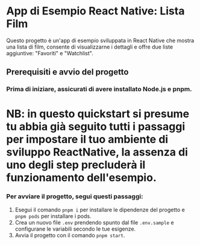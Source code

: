 # App di Esempio React Native: Lista Film

Questo progetto è un'app di esempio sviluppata in React Native che mostra una lista di film, consente di visualizzarne i dettagli e offre due liste aggiuntive: "Favoriti" e "Watchlist".

## Prerequisiti e avvio del progetto

### Prima di iniziare, assicurati di avere installato Node.js e pnpm. 
# NB: in questo quickstart si presume tu abbia già seguito tutti i passaggi per impostare il tuo ambiente di sviluppo ReactNative, la assenza di uno degli step precluderà il funzionamento dell'esempio.
### Per avviare il progetto, segui questi passaggi:

1. Esegui il comando `pnpm i` per installare le dipendenze del progetto e `pnpm pods` per installare i pods.
2. Crea un nuovo file `.env` prendendo spunto dal file `.env.sample` e configurane le variabili secondo le tue esigenze.
3. Avvia il progetto con il comando `pnpm start`.

